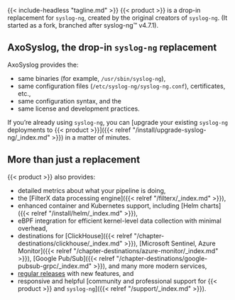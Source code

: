 ---
---
{{< include-headless "tagline.md" >}}
{{< product >}} is a drop-in replacement for `syslog-ng`, created by the original creators of `syslog-ng`. (It started as a fork, branched after syslog-ng&trade; v4.7.1).

## AxoSyslog, the drop-in `syslog-ng` replacement

AxoSyslog provides the:

- same binaries (for example, `/usr/sbin/syslog-ng`),
- same configuration files (`/etc/syslog-ng/syslog-ng.conf`), certificates, etc.,
- same configuration syntax, and the
- same license and development practices.

If you’re already using `syslog-ng`, you can [upgrade your existing `syslog-ng` deployments to {{< product >}}]({{< relref "/install/upgrade-syslog-ng/_index.md" >}}) in a matter of minutes.

## More than just a replacement

{{< product >}} also provides:

- detailed metrics about what your pipeline is doing,
- the [FilterX data processing engine]({{< relref "/filterx/_index.md" >}}),
- enhanced container and Kubernetes support, including [Helm charts]({{< relref "/install/helm/_index.md" >}}),
- eBPF integration for efficient kernel-level data collection with minimal overhead,
- destinations for [ClickHouse]({{< relref "/chapter-destinations/clickhouse/_index.md" >}}), [Microsoft Sentinel, Azure Monitor]({{< relref "/chapter-destinations/azure-monitor/_index.md" >}}), [Google Pub/Sub]({{< relref "/chapter-destinations/google-pubsub-grpc/_index.md" >}}), and many more modern services,
- [regular releases](https://github.com/axoflow/axosyslog/releases) with new features, and
- responsive and helpful [community and professional support for {{< product >}} and `syslog-ng`]({{< relref "/support/_index.md" >}}).
